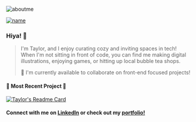 ![aboutme](https://user-images.githubusercontent.com/97818396/181592493-70040589-18c4-4d55-a35f-39a398fafef7.jpeg)

[![name](https://img.shields.io/badge/LinkedIn-0077B5?style=for-the-badge&logo=linkedin&logoColor=white)](https://www.linkedin.com/in/tay-lee/)

### Hiya! 🌸
> I'm Taylor, and I enjoy curating cozy and inviting spaces in tech!
> When I'm not sitting in front of code, you can find me making digital illustrations, enjoying games, or hitting up local bubble tea shops.
>
> 🌱 I'm currently available to collaborate on front-end focused projects!


#### 🌟 Most Recent Project 🌟
[![Taylor's Readme Card](https://github-readme-stats.vercel.app/api/pin/?username=chamomiletay&repo=capsule-frontend&theme=rose_pine)](https://github.com/chamomiletay/capsule-frontend)


#### Connect with me on [LinkedIn](https://www.linkedin.com/in/tay-lee/) or check out my [portfolio!](https://chamomiletay.com)
